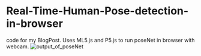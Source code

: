 # Real-Time-Human-Pose-detection-in-browser
code for my BlogPost. Uses ML5.js and P5.js to run poseNet in browser with webcam.
![output_of_poseNet](mj5_output.gif)
